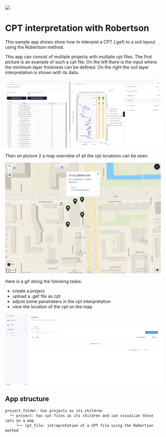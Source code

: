 ![](https://img.shields.io/badge/SDK-v12.9.0-blue) <Please check version is the same as specified in requirements.txt>

# CPT interpretation with Robertson
This sample app shows  show how to interpret a CPT (.gef) to a soil layout using the Robertson method. <basic one line intro here>

This app can consist of multiple projects with multiple cpt files. The first picture is an example of such a cpt file. On the left there is the input where the minimum layer thickness can be defined. 
On the right the soil layer interpretation is shown with its data.

![](resources/cpt_visualisation.png)

Then on picture 2 a map overview of all the cpt locations can be seen.

![](resources/cpt_map.png)

Here is a gif doing the folowing tasks: 
- create a project
- upload a .gef file as cpt
- adjust some parameters in the cpt interpretation
- view the location of the cpt on the map

![](resources/CFT_with_robertson.gif)

## App structure <please provide if more than a single entity type is present>

```
project_folder: has projects as its children
  └─ project: has cpt files as its children and can visualize those cpts on a map
     └── cpt_file: intrepretation of a CPT file using the Robertson method  
```
